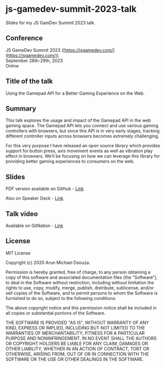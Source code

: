 # js-gamedev-summit-2023-talk

Slides for my JS GamDev Summit 2023 talk.

## Conference

JS GameDev Summit 2023 ([https://jsgamedev.com/](https://jsgamedev.com/))
<br/>
September 28th-29th, 2023
<br/>
Online

## Title of the talk

Using the Gamepad API for a Better Gaming Experience on the Web.

## Summary

This talk explores the usage and impact of the Gamepad API in the web gaming space. The Gamepad API lets you connect and use various gaming controllers with browsers, but since this API is in very early stages, tracking different controller inputs across browsers becomes extremely challenging.

For this very purpose I have released an open source library which provides support for button press, axis movement events as well as vibration play effect in browsers. We’ll be focusing on how we can leverage this library for providing better gaming experiences to consumers on the web.

## Slides

PDF version available on GitHub -
[Link](https://github.com/ArunMichaelDsouza/js-gamedev-summit-2023-talk/blob/ac79564d8b78a3ac59a6eb77ebecf94d2eb1f317/slides/Using%20the%20gamepad%20API%20for%20a%20better%20gaming%20experience%20on%20the%20web.pdf)

Also on Speaker Deck -
[Link](https://speakerdeck.com/arunmichaeldsouza/using-the-gamepad-api-for-a-better-gaming-experience-on-the-web-b74f2775-6e5d-4d22-8983-124ad208305e)

## Talk video

Available on GitNation -
[Link](https://portal.gitnation.org/contents/using-the-gamepad-api-for-a-better-gaming-experience-on-the-web)

## License

MIT License

Copyright (c) 2020 Arun Michael Dsouza.

Permission is hereby granted, free of charge, to any person obtaining a copy
of this software and associated documentation files (the "Software"), to deal
in the Software without restriction, including without limitation the rights
to use, copy, modify, merge, publish, distribute, sublicense, and/or sell
copies of the Software, and to permit persons to whom the Software is
furnished to do so, subject to the following conditions:

The above copyright notice and this permission notice shall be included in all
copies or substantial portions of the Software.

THE SOFTWARE IS PROVIDED "AS IS", WITHOUT WARRANTY OF ANY KIND, EXPRESS OR
IMPLIED, INCLUDING BUT NOT LIMITED TO THE WARRANTIES OF MERCHANTABILITY,
FITNESS FOR A PARTICULAR PURPOSE AND NONINFRINGEMENT. IN NO EVENT SHALL THE
AUTHORS OR COPYRIGHT HOLDERS BE LIABLE FOR ANY CLAIM, DAMAGES OR OTHER
LIABILITY, WHETHER IN AN ACTION OF CONTRACT, TORT OR OTHERWISE, ARISING FROM,
OUT OF OR IN CONNECTION WITH THE SOFTWARE OR THE USE OR OTHER DEALINGS IN THE
SOFTWARE.
